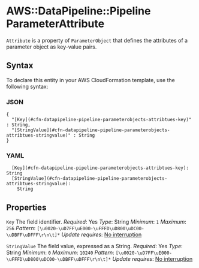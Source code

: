 # AWS::DataPipeline::Pipeline ParameterAttribute<a name="aws-properties-datapipeline-pipeline-parameterobjects-attributes"></a>

 `Attribute` is a property of `ParameterObject` that defines the attributes of a parameter object as key\-value pairs\.

## Syntax<a name="aws-properties-datapipeline-pipeline-parameterobjects-attributes-syntax"></a>

To declare this entity in your AWS CloudFormation template, use the following syntax:

### JSON<a name="aws-properties-datapipeline-pipeline-parameterobjects-attributes-syntax.json"></a>

```
{
  "[Key](#cfn-datapipeline-pipeline-parameterobjects-attribtues-key)" : String,
  "[StringValue](#cfn-datapipeline-pipeline-parameterobjects-attribtues-stringvalue)" : String
}
```

### YAML<a name="aws-properties-datapipeline-pipeline-parameterobjects-attributes-syntax.yaml"></a>

```
  [Key](#cfn-datapipeline-pipeline-parameterobjects-attribtues-key): String
  [StringValue](#cfn-datapipeline-pipeline-parameterobjects-attribtues-stringvalue):
    String
```

## Properties<a name="aws-properties-datapipeline-pipeline-parameterobjects-attributes-properties"></a>

`Key`  <a name="cfn-datapipeline-pipeline-parameterobjects-attribtues-key"></a>
The field identifier\.
*Required*: Yes
*Type*: String
*Minimum*: `1`
*Maximum*: `256`
*Pattern*: `[\u0020-\uD7FF\uE000-\uFFFD\uD800\uDC00-\uDBFF\uDFFF\r\n\t]*`
*Update requires*: [No interruption](https://docs.aws.amazon.com/AWSCloudFormation/latest/UserGuide/using-cfn-updating-stacks-update-behaviors.html#update-no-interrupt)

`StringValue`  <a name="cfn-datapipeline-pipeline-parameterobjects-attribtues-stringvalue"></a>
The field value, expressed as a String\.
*Required*: Yes
*Type*: String
*Minimum*: `0`
*Maximum*: `10240`
*Pattern*: `[\u0020-\uD7FF\uE000-\uFFFD\uD800\uDC00-\uDBFF\uDFFF\r\n\t]*`
*Update requires*: [No interruption](https://docs.aws.amazon.com/AWSCloudFormation/latest/UserGuide/using-cfn-updating-stacks-update-behaviors.html#update-no-interrupt)
